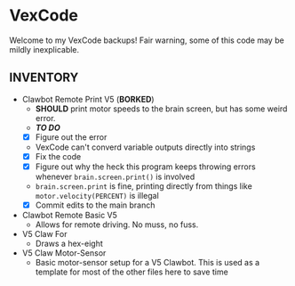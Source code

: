 # VexCode

Welcome to my VexCode backups! Fair warning, some of this code may be mildly inexplicable.

## INVENTORY

* Clawbot Remote Print V5 (**BORKED**)
  * __SHOULD__ print motor speeds to the brain screen, but has some weird error.
  * ___TO DO___
  * [X] Figure out the error
   * VexCode can't converd variable outputs directly into strings
  * [X] Fix the code
  * [X] Figure out why the heck this program keeps throwing errors whenever `brain.screen.print()` is involved
   * `brain.screen.print` is fine, printing directly from things like `motor.velocity(PERCENT)` is illegal
  * [X] Commit edits to the main branch 
* Clawbot Remote Basic V5 
  *  Allows for remote driving. No muss, no fuss.
*  V5 Claw For
	*  Draws a hex-eight
*  V5 Claw Motor-Sensor
	*  Basic motor-sensor setup for a V5 Clawbot. This is used as a template for most of the other files here to save time

